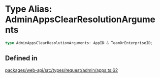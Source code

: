 # Type Alias: AdminAppsClearResolutionArguments

```ts
type AdminAppsClearResolutionArguments: AppID & TeamOrEnterpriseID;
```

## Defined in

[packages/web-api/src/types/request/admin/apps.ts:62](https://github.com/slackapi/node-slack-sdk/blob/7b348598b763c2b7545d1042b5f0429775cfa62c/packages/web-api/src/types/request/admin/apps.ts#L62)
